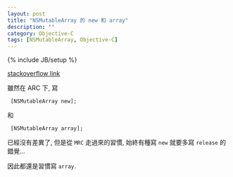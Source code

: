 ```yaml
---
layout: post
title: "NSMutableArray 的 new 和 array"
description: ""
category: Objective-C
tags: [NSMutableArray, Objective-C]
---
```

{% include JB/setup %}

[stackoverflow link](http://stackoverflow.com/questions/21710301/initialization-of-an-nsmutablearray-with-array-or-alloc-init)

雖然在 ARC 下, 寫

     [NSMutableArray new];
     
和

     [NSMutableArray array];
     
已經沒有差異了, 但是從 `MRC` 走過來的習慣, 始終有種寫 `new` 就要多寫 `release` 的錯覺...

因此都還是習慣寫 `array`.